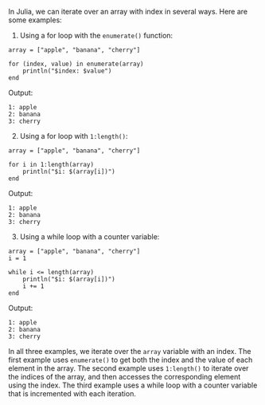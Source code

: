 In Julia, we can iterate over an array with index in several ways. Here are some examples:

1. Using a for loop with the `enumerate()` function:
```
array = ["apple", "banana", "cherry"]

for (index, value) in enumerate(array)
    println("$index: $value")
end
```
Output:
```
1: apple
2: banana
3: cherry
```

2. Using a for loop with `1:length()`:
```
array = ["apple", "banana", "cherry"]

for i in 1:length(array)
    println("$i: $(array[i])")
end
```
Output:
```
1: apple
2: banana
3: cherry
```

3. Using a while loop with a counter variable:
```
array = ["apple", "banana", "cherry"]
i = 1

while i <= length(array)
    println("$i: $(array[i])")
    i += 1
end
```
Output:
```
1: apple
2: banana
3: cherry
```

In all three examples, we iterate over the `array` variable with an index. The first example uses `enumerate()` to get both the index and the value of each element in the array. The second example uses `1:length()` to iterate over the indices of the array, and then accesses the corresponding element using the index. The third example uses a while loop with a counter variable that is incremented with each iteration.